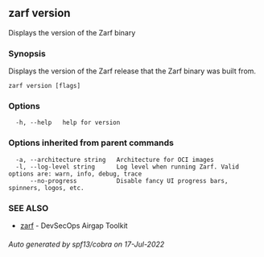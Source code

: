 ## zarf version

Displays the version of the Zarf binary

### Synopsis

Displays the version of the Zarf release that the Zarf binary was built from.

```
zarf version [flags]
```

### Options

```
  -h, --help   help for version
```

### Options inherited from parent commands

```
  -a, --architecture string   Architecture for OCI images
  -l, --log-level string      Log level when running Zarf. Valid options are: warn, info, debug, trace
      --no-progress           Disable fancy UI progress bars, spinners, logos, etc.
```

### SEE ALSO

* [zarf](zarf.md)	 - DevSecOps Airgap Toolkit

###### Auto generated by spf13/cobra on 17-Jul-2022
